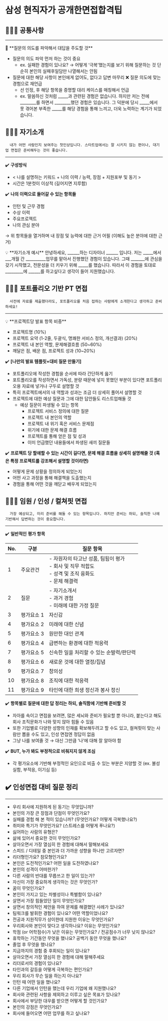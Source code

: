 # 삼성 현직자가 공개한면접합격팁

## 🕵🏻‍♀️ 공통사항

---

<aside> 🚧 **질문의 의도를 파악해서 대답을 주도할 것**

- 질문의 의도 파악 먼저 하는 것이 중요
    - ex. 실패한 경험이 있나요? → 어떻게 ‘극복’했는지를 보기 위해 질문하는 것 단순히 본인의 실패후일담만 나열해서는 안됨
- 질문에 대한 해당 사항이 본인에게 없어도, 없다고 답변 마무리 ❌ 질문 의도에 맞는 경험으로 재언급
    - 선 인정, 후 해당 항목을 증명할 대리 케이스를 매칭해서 언급
    - ex. 말씀하신 것처럼 _____과 관련된 경험은 없습니다. 하지만 저는 전에 ________를 하면서 ________했던 경험은 있습니다. 그 덕분에 당시 _____에서 못 겪어본 부족한 _____를 해당 경험을 통해 느끼고, 더욱 노력하는 계기가 되었습니다. </aside>

## 👩🏻‍💻 자기소개

```
  내가 어떤 사람인지 보여주는 첫인상입니다. 스타트업에서는 잘 시키지 않는 편이나, 대기업 면접은 준비해두는 것이 좋습니다.
```

---

✔️ **구성방식**

- < 나를 설명하는 키워드 + 나의 이력 / 능력, 장점 + 지원포부 및 동기 >
- 시간은 1분컷이 이상적 (길어지면 지루함)

✔️ **나의 이력으로 들어갈 수 있는 항목들**

- 인턴 및 근무 경험
- 수상 이력
- 주요프로젝트
- 나의 관심 분야

→ 위 항목들을 열거하며 내 장점 및 능력에 대한 근거 어필 (이해도 높은 분야에 대한 근거)

<aside> 💡 **자기소개 예시** 안녕하세요, ______하는 디자이너 ______ 입니다. 저는 _____에서 ___개월 간 __________업무를 맡아서 진행했던 경험이 있습니다. 그때 _______에 관심을 갖기 시작했고, 전문성을 더 키우기 위해 _____를 했습니다. 따라서 이 경험을 토대로 _________에 ______를 하고싶다고 생각이 들어 지원했습니다.

</aside>

## 👩🏻‍🏫 포트폴리오 기반 PT 면접

```
  사전에 자료를 제출했더라도, 포트폴리오를 처음 접하는 사람에게 소개한다고 생각하고 준비하세요! 
```

---

<aside> 💡 **프로젝트당 발표 항목 비중**

- 프로젝트명 (10%)
- 프로젝트 요약 (1-2줄, 두괄식, 명쾌한 서비스 정의, 개선결과) (20%)
- 프로젝트 내 본인 역할, 문제해결흐름 (50~60%)
- 깨달은 점, 배운 점, 프로젝트 성과 (10~20%) </aside>

✔️ **[나만의 발표 템플릿+대비 질문 만들기]**

- 포트폴리오에 작성한 경험을 순서에 따라 간단하게 읊기
- 포트폴리오를 작성하면서 가독성, 분량 때문에 넣지 못했던 부분이 있다면 포트폴리오용 자료에 넣거나 구두로 설명할 것
- 특히 프로젝트에서의 내 역할과 성과는 조금 더 상세히 풀어서 설명할 것
- 프로젝트에 대한 예상 질문과 그에 대한 답안들도 리스트업해둘 것
    - 예상 질문이 파생될 수 있는 항목
        - 프로젝트 서비스 정의에 대한 질문
        - 프로젝트 내 본인의 역할
        - 프로젝트 내 위기 혹은 서비스 문제점
        - 위기에 대한 문제 해결 흐름
        - 프로젝트를 통해 얻은 점 및 성과
        - 이미 언급했던 내용들에서 파생된 새끼 질문들

✔️ **프로젝트 당 할애할 수 있는 시간이 길다면, 문제 해결 흐름을 상세히 설명해줄 것 (혹은 특정 프로젝트를 강조해서 설명할 것이라면)**

- 어떻게 문제 상황을 정의하게 되었는지
- 어떤 사고 과정을 통해 해결책을 도출했는지
- 경험을 통해 어떤 것을 깨닫고 배우게 되었는지

## 👩🏻‍🎨 임원 / 인성 / 컬쳐핏 면접

```
  가장 예상되고, 미리 준비를 해둘 수 있는 항목입니다. 하지만 준비는 하되, 솔직한 나에 기반해서 답변하는 것이 중요합니다.
```

---

✔️ **일반적인** **평가 항목**

| No.  | 구분        | 질문 항목                                                                 |
|------|-------------|--------------------------------------------------------------------------|
| 1    | 주요관건    | - 자원자의 타고난 성품, 팀됨이 평가<br>- 회사 및 직무 적합도<br>- 성격 및 조직 융화도<br>- 문제 해결력 |
| 2    | 질문        | - 자기소개서<br>- 과거 경험<br>- 미래에 대한 가정 질문                              |
| 3    | 평가요소 1  | 자신감                                                                   |
| 4    | 평가요소 2  | 미래에 대한 신념                                                          |
| 5    | 평가요소 3  | 원만한 대인 관계                                                          |
| 6    | 평가요소 4  | 급변하는 환경에 대한 적응력                                               |
| 7    | 평가요소 5  | 신속한 일을 처리할 수 있는 순발력/판단력                                    |
| 8    | 평가요소 6  | 새로운 것에 대한 열정/집념                                                |
| 9    | 평가요소 7  | 창의성                                                                   |
| 10   | 평가요소 8  | 조직에 대한 적응력                                                        |
| 11   | 평가요소 9  | 타인에 대한 희생 정신과 봉사 정신                                          |


✔️ **항목별로 질문에 대한 답 정리는 하되, 솔직함에 기반해 준비할 것**

- 자아를 속이고 면접을 보려면, 많은 세뇌와 준비가 필요할 뿐 아니라, 붙는다고 해도 회사 조직문화가 나와 맞지 않아 힘들 수 있음
- 또한 기업별로 다양한 성향의 인재를 확보해두려고 할 수도 있고, 컬쳐핏이 맞는 사람만 뽑을 수도 있고, 인성 면접엔 정답이 없음
- 그냥 나를 보여줄 것 → 대신 그만큼 ‘나’에 대해 잘 알아야 함

✔️ **BUT, 누가 봐도 부정적으로 비춰지지 않게 조심**

- 각 평가요소에 기반해 부정적인 요인으로 비출 수 있는 부분은 지양할 것 (ex. 불성실함, 부적응, 이기심 등)

## ✔️ **인성면접 대비 질문 정리**

---

- 우리 회사에 지원하게 된 동기는 무엇입니까?
- 본인의 가장 큰 장점과 단점이 무엇인가요?
- 실패를 경험 해 본 적이 있습니까? (무엇인가요? 어떻게 극복했나요?)
- 취미와 특기가 무엇인가요? (스트레스를 어떻게 푸나요?)
- 싫어하는 사람의 유형은?
- 삶에 있어서 중요한 것이 무엇인가요?
- 살아오면서 가장 열심히 한 경험에 대해서 말해보세요
- 스피드 / 디테일 중 본인과 더 가까운 성향을 하나만 고르자면?
- 리더형인가요? 참모형인가요?
- 본인은 도전적인가요? 어떤 일을 도전하였나요?
- 본인의 성격이 어떠한가?
- 다른 사람의 반대를 무릅쓰고 한 일이 있는가?
- 자신이 가장 중요하게 생각하는 것은 무엇인가?
- 꿈이 무엇인가요?
- 본인이 가지고 있는 차별성이나 특별함이 있나요?
- 살면서 가장 힘들었던 일이 무엇인가요?
- 살면서 창의적인 제안을 하여 문제를 해결했던 사례가 있나요?
- 팀워크를 발휘한 경험이 있나요? 어떤 역할이었나요?
- 전공과 지원직무가 상이한데 지원한 이유는 무엇인가요?
- 우리회사와 본인이 맞다고 생각하나요? 이유는 무엇인가요?
- 학점 (or 어학점수)가 낮은 이유는 무엇인가요? / 전공점수가 너무 낮지 않나요?
- 휴학하는 기간동안 무엇을 했나요? 공백기 동안 무엇을 했나요?
- 졸업 후 무엇을 했나요?
- 지금까지의 경험 중 후회되는 일이 있나요?
- 살아오면서 가장 열심히 한 경험에 대해 말해주세요
- 리더로서의 경험이 있나요?
- 타인과의 갈등을 어떻게 극복하는 편인가요?
- 우리 회사가 무슨 일을 하는지 아나요?
- 인턴 때 어떤 일을 했나요?
- 다른 기업에서 인턴을 했는데 우리 기업에 왜 지원했나요?
- 회사와 관련된 사항을 제외하고 이루고 싶은 목표가 있나요?
- 회사에서 부당한 대우를 받으면 어떻게 할 것인가요?
- 본인의 강점은 무엇인가요?
- 회사에 들어오면 어떤 업무를 하고 싶나요?